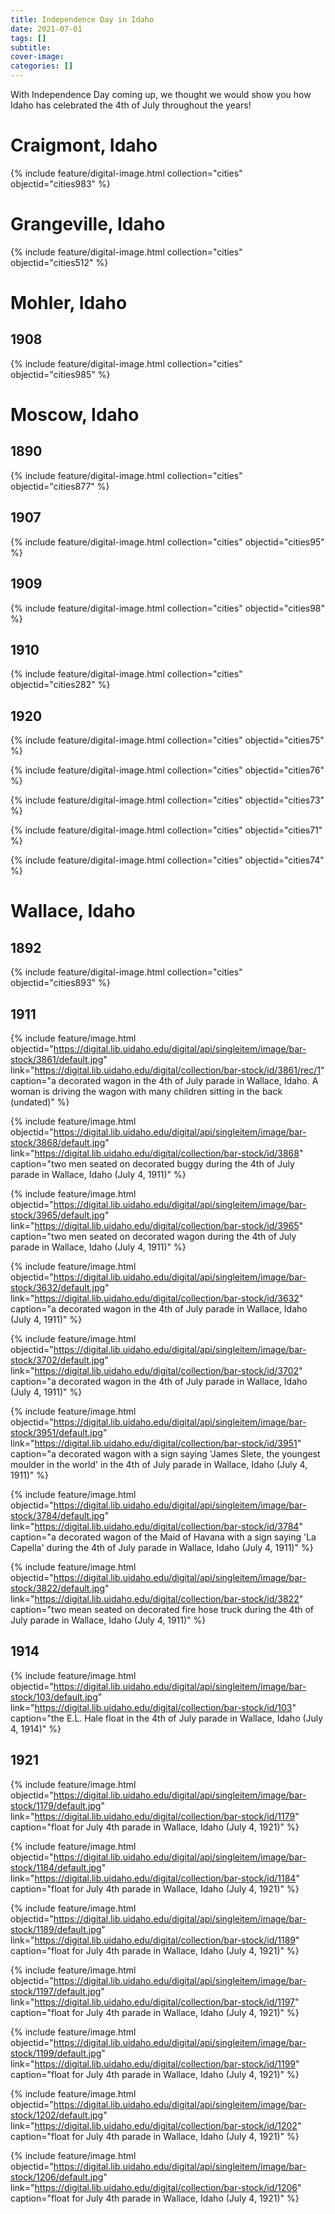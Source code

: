 ```yaml
---
title: Independence Day in Idaho
date: 2021-07-01
tags: []
subtitle: 
cover-image: 
categories: []
---
```


With Independence Day coming up, we thought we would show you how Idaho has celebrated the 4th of July throughout the years!

# Craigmont, Idaho

{% include feature/digital-image.html collection="cities" objectid="cities983" %}

# Grangeville, Idaho

{% include feature/digital-image.html collection="cities" objectid="cities512" %}

# Mohler, Idaho

## 1908

{% include feature/digital-image.html collection="cities" objectid="cities985" %}

# Moscow, Idaho

## 1890

{% include feature/digital-image.html collection="cities" objectid="cities877" %}

## 1907

{% include feature/digital-image.html collection="cities" objectid="cities95" %}

## 1909

{% include feature/digital-image.html collection="cities" objectid="cities98" %}

## 1910

{% include feature/digital-image.html collection="cities" objectid="cities282" %}

## 1920

{% include feature/digital-image.html collection="cities" objectid="cities75" %}

{% include feature/digital-image.html collection="cities" objectid="cities76" %}

{% include feature/digital-image.html collection="cities" objectid="cities73" %}

{% include feature/digital-image.html collection="cities" objectid="cities71" %}

{% include feature/digital-image.html collection="cities" objectid="cities74" %}

# Wallace, Idaho

## 1892

{% include feature/digital-image.html collection="cities" objectid="cities893" %}

## 1911

{% include feature/image.html objectid="https://digital.lib.uidaho.edu/digital/api/singleitem/image/bar-stock/3861/default.jpg" link="https://digital.lib.uidaho.edu/digital/collection/bar-stock/id/3861/rec/1" caption="a decorated wagon in the 4th of July parade in Wallace, Idaho. A woman is driving the wagon with many children sitting in the back (undated)" %}

{% include feature/image.html objectid="https://digital.lib.uidaho.edu/digital/api/singleitem/image/bar-stock/3868/default.jpg" link="https://digital.lib.uidaho.edu/digital/collection/bar-stock/id/3868" caption="two men seated on decorated buggy during the 4th of July parade in Wallace, Idaho (July 4, 1911)" %}

{% include feature/image.html objectid="https://digital.lib.uidaho.edu/digital/api/singleitem/image/bar-stock/3965/default.jpg" link="https://digital.lib.uidaho.edu/digital/collection/bar-stock/id/3965" caption="two men seated on decorated wagon during the 4th of July parade in Wallace, Idaho (July 4, 1911)" %}

{% include feature/image.html objectid="https://digital.lib.uidaho.edu/digital/api/singleitem/image/bar-stock/3632/default.jpg" link="https://digital.lib.uidaho.edu/digital/collection/bar-stock/id/3632" caption="a decorated wagon in the 4th of July parade in Wallace, Idaho (July 4, 1911)" %}

{% include feature/image.html objectid="https://digital.lib.uidaho.edu/digital/api/singleitem/image/bar-stock/3702/default.jpg" link="https://digital.lib.uidaho.edu/digital/collection/bar-stock/id/3702" caption="a decorated wagon in the 4th of July parade in Wallace, Idaho (July 4, 1911)" %}

{% include feature/image.html objectid="https://digital.lib.uidaho.edu/digital/api/singleitem/image/bar-stock/3951/default.jpg" link="https://digital.lib.uidaho.edu/digital/collection/bar-stock/id/3951" caption="a decorated wagon with a sign saying 'James Slete, the youngest moulder in the world' in the 4th of July parade in Wallace, Idaho (July 4, 1911)" %}

{% include feature/image.html objectid="https://digital.lib.uidaho.edu/digital/api/singleitem/image/bar-stock/3784/default.jpg" link="https://digital.lib.uidaho.edu/digital/collection/bar-stock/id/3784" caption="a decorated wagon of the Maid of Havana with a sign saying 'La Capella' during the 4th of July parade in Wallace, Idaho (July 4, 1911)" %}

{% include feature/image.html objectid="https://digital.lib.uidaho.edu/digital/api/singleitem/image/bar-stock/3822/default.jpg" link="https://digital.lib.uidaho.edu/digital/collection/bar-stock/id/3822" caption="two mean seated on decorated fire hose truck during the 4th of July parade in Wallace, Idaho (July 4, 1911)" %}

## 1914

{% include feature/image.html objectid="https://digital.lib.uidaho.edu/digital/api/singleitem/image/bar-stock/103/default.jpg" link="https://digital.lib.uidaho.edu/digital/collection/bar-stock/id/103" caption="the E.L. Hale float in the 4th of July parade in Wallace, Idaho (July 4, 1914)" %}

## 1921

{% include feature/image.html objectid="https://digital.lib.uidaho.edu/digital/api/singleitem/image/bar-stock/1179/default.jpg" link="https://digital.lib.uidaho.edu/digital/collection/bar-stock/id/1179" caption="float for July 4th parade in Wallace, Idaho (July 4, 1921)" %}

{% include feature/image.html objectid="https://digital.lib.uidaho.edu/digital/api/singleitem/image/bar-stock/1184/default.jpg" link="https://digital.lib.uidaho.edu/digital/collection/bar-stock/id/1184" caption="float for July 4th parade in Wallace, Idaho (July 4, 1921)" %}

{% include feature/image.html objectid="https://digital.lib.uidaho.edu/digital/api/singleitem/image/bar-stock/1189/default.jpg" link="https://digital.lib.uidaho.edu/digital/collection/bar-stock/id/1189" caption="float for July 4th parade in Wallace, Idaho (July 4, 1921)" %}

{% include feature/image.html objectid="https://digital.lib.uidaho.edu/digital/api/singleitem/image/bar-stock/1197/default.jpg" link="https://digital.lib.uidaho.edu/digital/collection/bar-stock/id/1197" caption="float for July 4th parade in Wallace, Idaho (July 4, 1921)" %}

{% include feature/image.html objectid="https://digital.lib.uidaho.edu/digital/api/singleitem/image/bar-stock/1199/default.jpg" link="https://digital.lib.uidaho.edu/digital/collection/bar-stock/id/1199" caption="float for July 4th parade in Wallace, Idaho (July 4, 1921)" %}

{% include feature/image.html objectid="https://digital.lib.uidaho.edu/digital/api/singleitem/image/bar-stock/1202/default.jpg" link="https://digital.lib.uidaho.edu/digital/collection/bar-stock/id/1202" caption="float for July 4th parade in Wallace, Idaho (July 4, 1921)" %}

{% include feature/image.html objectid="https://digital.lib.uidaho.edu/digital/api/singleitem/image/bar-stock/1206/default.jpg" link="https://digital.lib.uidaho.edu/digital/collection/bar-stock/id/1206" caption="float for July 4th parade in Wallace, Idaho (July 4, 1921)" %}